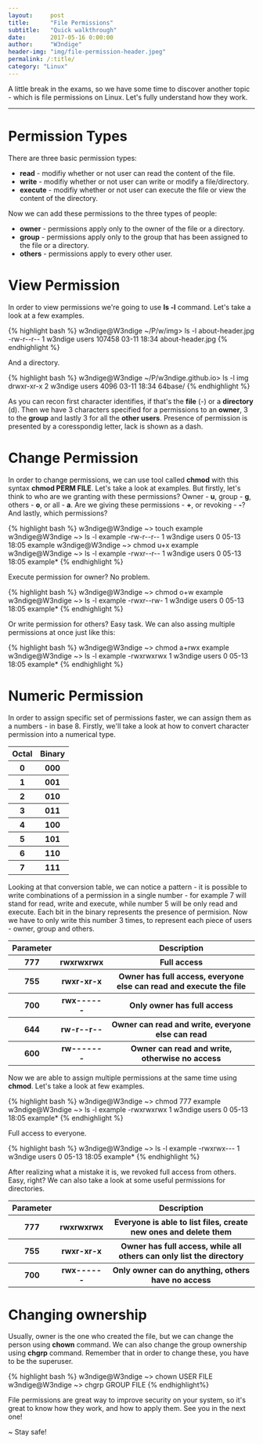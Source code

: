 ```yaml
---
layout:     post
title:      "File Permissions"
subtitle:   "Quick walkthrough"
date:       2017-05-16 0:00:00
author:     "W3ndige"
header-img: "img/file-permission-header.jpeg"
permalink: /:title/
category: "Linux"
---
```


<p>A little break in the exams, so we have some time to discover another topic - which is file permissions on Linux. Let's fully understand how they work. </p>

<hr>

<h1 id="permission-types">Permission Types</h1>

<p>There are three basic permission types: </p>

<ul>
  <li><b>read</b> - modifiy whether or not user can read the content of the file.</li>
  <li><b>write</b> - modifiy whether or not user can write or modify a file/directory.</li>
  <li><b>execute</b> - modifiy whether or not user can execute the file or view the content of the directory.</li>
</ul>

<p>Now we can add these permissions to the three types of people: </p>

<ul>
  <li><b>owner</b> - permissions apply only to the owner of the file or a directory.</li>
  <li><b>group</b> - permissions apply only to the group that has been assigned to the file or a directory.</li>
  <li><b>others</b> - permissions apply to every other user.</li>
</ul>

<h1>View Permission</h1>

<p>In order to view permissions we're going to use <b>ls -l</b> command. Let's take a look at a few examples. </p>

{% highlight bash %}
w3ndige@W3ndige ~/P/w/img> ls -l about-header.jpg
-rw-r--r-- 1 w3ndige users 107458 03-11 18:34 about-header.jpg
{% endhighlight %}

<p>And a directory. </p>

{% highlight bash %}
w3ndige@W3ndige ~/P/w3ndige.github.io> ls -l img
drwxr-xr-x 2 w3ndige users   4096 03-11 18:34 64base/
{% endhighlight %}

<p>As you can recon first character identifies, if that's the <b>file</b> (-) or a <b>directory</b> (d). Then we have 3 characters specified for a permissions to an <b>owner</b>, 3 to the <b>group</b> and lastly 3 for all the <b>other users</b>. Presence of permission is presented by a coresspondig letter, lack is shown as a dash. </p>

<h1>Change Permission</h1>

<p>In order to change permissions, we can use tool called <b>chmod</b> with this syntax <b>chmod PERM FILE</b>. Let's take a look at examples. But firstly, let's think to who are we granting with these permissions? Owner - <b>u</b>, group - <b>g</b>, others - <b>o</b>, or all - <b>a</b>. Are we giving these permissions - <b>+</b>, or revoking - <b>-</b>? And lastly, which permissions? </p>

{% highlight bash %}
w3ndige@W3ndige ~> touch example
w3ndige@W3ndige ~> ls -l example
-rw-r--r-- 1 w3ndige users 0 05-13 18:05 example
w3ndige@W3ndige ~> chmod u+x example
w3ndige@W3ndige ~> ls -l example
-rwxr--r-- 1 w3ndige users 0 05-13 18:05 example*
{% endhighlight %}

<p>Execute permission for owner? No problem. </p>

{% highlight bash %}
w3ndige@W3ndige ~> chmod o+w example
w3ndige@W3ndige ~> ls -l example
-rwxr--rw- 1 w3ndige users 0 05-13 18:05 example*
{% endhighlight %}

<p>Or write permission for others? Easy task. We can also assing multiple permissions at once just like this: </p>

{% highlight bash %}
w3ndige@W3ndige ~> chmod a+rwx example
w3ndige@W3ndige ~> ls -l example
-rwxrwxrwx 1 w3ndige users 0 05-13 18:05 example*
{% endhighlight %}

<h1>Numeric Permission</h1>

<p>In order to assign specific set of permissions faster, we can assign them as a numbers - in base 8. Firstly, we'll take a look at how to convert character permission into a numerical type. </p>

<div class="table-responsive">
  <table class="table">
    <thead>
      <tr>
        <th>Octal</th>
        <th>Binary</th>
      </tr>
    </thead>
    <tr>
      <th>0</th>
      <th>000</th>
    </tr>
    <tr>
      <th>1</th>
      <th>001</th>
    </tr>
    <tr>
      <th>2</th>
      <th>010</th>
    </tr>
    <tr>
      <th>3</th>
      <th>011</th>
    </tr>
    <tr>
      <th>4</th>
      <th>100</th>
    </tr>
    <tr>
      <th>5</th>
      <th>101</th>
    </tr>
    <tr>
      <th>6</th>
      <th>110</th>
    </tr>
    <tr>
      <th>7</th>
      <th>111</th>
    </tr>
  </table>
</div>

<p>Looking at that conversion table, we can notice a pattern - it is possible to write combinations of a permission in a single number - for example 7 will stand for read, write and execute, while number 5 will be only read and execute. Each bit in the binary represents the presence of permision. Now we have to only write this number 3 times, to represent each piece of users - owner, group and others. </p>

<div class="table-responsive">
  <table class="table">
    <thead>
      <tr>
        <th>Parameter</th>
        <th></th>
        <th>Description</th>
      </tr>
    </thead>
    <tr>
      <th>777</th>
      <th>rwxrwxrwx</th>
      <th>Full access</th>
    </tr>
    <tr>
      <th>755</th>
      <th>rwxr-xr-x</th>
      <th>Owner has full access, everyone else can read and execute the file</th>
    </tr>
    <tr>
      <th>700</th>
      <th>rwx------</th>
      <th>Only owner has full access</th>
    </tr>
    <tr>
      <th>644</th>
      <th>rw-r--r--</th>
      <th>Owner can read and write, everyone else can read</th>
    </tr>
    <tr>
      <th>600</th>
      <th>rw-------</th>
      <th>Owner can read and write, otherwise no access</th>
    </tr>
  </table>
</div>

<p>Now we are able to assign multiple permissions at the same time using <b>chmod</b>. Let's take a look at few examples. </p>

{% highlight bash %}
w3ndige@W3ndige ~> chmod 777 example
w3ndige@W3ndige ~> ls -l example
-rwxrwxrwx 1 w3ndige users 0 05-13 18:05 example*
{% endhighlight %}

<p>Full access to everyone. </p>

{% highlight bash %}
w3ndige@W3ndige ~> ls -l example
-rwxrwx--- 1 w3ndige users 0 05-13 18:05 example*
{% endhighlight %}

<p>After realizing what a mistake it is, we revoked full access from others. Easy, right? We can also take a look at some useful permissions for directories. </p>

<div class="table-responsive">
  <table class="table">
    <thead>
      <tr>
        <th>Parameter</th>
        <th></th>
        <th>Description</th>
      </tr>
    </thead>
    <tr>
      <th>777</th>
      <th>rwxrwxrwx</th>
      <th>Everyone is able to list files, create new ones and delete them</th>
    </tr>
    <tr>
      <th>755</th>
      <th>rwxr-xr-x</th>
      <th>Owner has full access, while all others can only list the directory </th>
    </tr>
    <tr>
      <th>700</th>
      <th>rwx------</th>
      <th>Only owner can do anything, others have no access </th>
    </tr>

  </table>
</div>


<h1>Changing ownership</h1>

<p>Usually, owner is the one who created the file, but we can change the person using <b>chown</b> command. We can also change the group ownership using <b>chgrp</b> command. Remember that in order to change these, you have to be the superuser. </p>

{% highlight bash %}
w3ndige@W3ndige ~> chown USER FILE
w3ndige@W3ndige ~> chgrp GROUP FILE
{% endhighlight%}

<p>File permissions are great way to improve security on your system, so it's great to know how they work, and how to apply them. See you in the next one! </p>

<p>~ Stay safe! </p>
